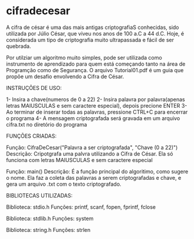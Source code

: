 # cifradecesar
A cifra de césar é uma das mais antigas criptografiaS conhecidas, sido utilizada por Júlio César, que viveu nos anos de 100 a.C a 44 d.C. Hoje, é considerada um tipo de criptografia muito ultrapassada e fácil de ser quebrada.

Por utilziar um algoritmo muito simples, pode ser utilizada como instrumento de aprendizado para quem está começando tanto na área de Programção como de Segurança. O arquivo Tutorial01.pdf é um guia que propõe um desafio envolvendo a Cifra de César.

INSTRUÇÕES DE USO:

1- Insira a chave(numeros de 0 a 22)
2- Insira palavra por palavra(apenas letras MAIUSCULAS e sem caractere especial), depois precione ENTER
3- Ao terminar de inserar todas as palavras, pressione CTRL+C para encerrar o programa
4- A mensagem criptografada será gravada em um arquivo cifra.txt no diretório do programa


FUNÇÕES CRIADAS:

Função: CifraDeCesar("Palavra a ser criptografada", "Chave (0 a 22)")
Descrição: Cripotgrafa uma palvra utilizando a Cifra de César. Ela só funciona com letras MAIUSCULAS e sem caractere especial

Função: main()
Descrição: É a função principal do algoritimo, como sugere o nome. Ela faz a coleta das palavras a serem criptografadas e chave, e gera um arquivo .txt com o texto criptografado.



BIBLIOTECAS UTILIZADAS:

Biblioteca: stdio.h
Funções: printf, scanf, fopen, fprintf, fclose

Biblioteca: stdlib.h
Funções: system

Biblioteca: string.h
Funções: strlen
